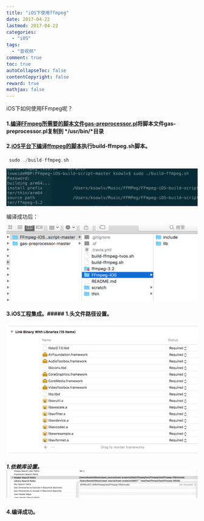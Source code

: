 ```yaml
---
title: "iOS下使用ffmpeg"
date: 2017-04-22 
lastmod: 2017-04-22
categories:
  - "iOS"
tags:
  - "音视频"
comment: true
toc: true
autoCollapseToc: false
contentCopyright: false
reward: true
mathjax: false
---
```


iOS下如何使用FFmpeg呢？


#### 1.[编译FFmpeg所需要的脚本文件gas-preprocessor.pl](https://github.com/mansr/gas-preprocessor)将脚本文件gas-preprocessor.pl复制到 */usr/bin/*目录

#### 2.[iOS平台下编译ffmpeg的脚本](https://github.com/kewlbear/FFmpeg-iOS-build-script)执行**build-ffmpeg.sh**脚本。

```objective-c
 sudo ./build-ffmpeg.sh

```

![image](/images/post/2017-4-22-iOS-xia-shi-yong-ffmpeg/buildscript.png) 

编译成功后：

![image](/images/post/2017-4-22-iOS-xia-shi-yong-ffmpeg/buildscriptresult.png) 


#### 3.iOS工程集成。##### 1.头文件路径设置。
![image](/images/post/2017-4-22-iOS-xia-shi-yong-ffmpeg/libs.png) 

##### 1.依赖库设置。![image](/images/post/2017-4-22-iOS-xia-shi-yong-ffmpeg/pathsetting.png) 

#### 4.编译成功。